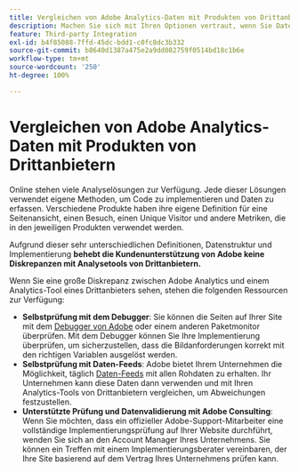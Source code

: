 ```yaml
---
title: Vergleichen von Adobe Analytics-Daten mit Produkten von Drittanbietern
description: Machen Sie sich mit Ihren Optionen vertraut, wenn Sie Daten in Adobe Analytics direkt mit Daten vergleichen, die von anderen Analytics-Lösungen erfasst wurden.
feature: Third-party Integration
exl-id: b4f85088-7ffd-45dc-bdd1-c0fc8dc3b332
source-git-commit: b8640d1387a475e2a9dd082759f0514bd18c1b6e
workflow-type: tm+mt
source-wordcount: '250'
ht-degree: 100%

---
```


# Vergleichen von Adobe Analytics-Daten mit Produkten von Drittanbietern

Online stehen viele Analyselösungen zur Verfügung. Jede dieser Lösungen verwendet eigene Methoden, um Code zu implementieren und Daten zu erfassen. Verschiedene Produkte haben ihre eigene Definition für eine Seitenansicht, einen Besuch, einen Unique Visitor und andere Metriken, die in den jeweiligen Produkten verwendet werden.

Aufgrund dieser sehr unterschiedlichen Definitionen, Datenstruktur und Implementierung **behebt die Kundenunterstützung von Adobe keine Diskrepanzen mit Analysetools von Drittanbietern.**

Wenn Sie eine große Diskrepanz zwischen Adobe Analytics und einem Analytics-Tool eines Drittanbieters sehen, stehen die folgenden Ressourcen zur Verfügung:

* **Selbstprüfung mit dem Debugger**: Sie können die Seiten auf Ihrer Site mit dem [Debugger von Adobe](https://experienceleague.adobe.com/docs/debugger/using/experience-cloud-debugger.html?lang=de) oder einem anderen Paketmonitor überprüfen. Mit dem Debugger können Sie Ihre Implementierung überprüfen, um sicherzustellen, dass die Bildanforderungen korrekt mit den richtigen Variablen ausgelöst werden.
* **Selbstprüfung mit Daten-Feeds**: Adobe bietet Ihrem Unternehmen die Möglichkeit, täglich [Daten-Feeds](/help/export/analytics-data-feed/data-feed-overview.md) mit allen Rohdaten zu erhalten. Ihr Unternehmen kann diese Daten dann verwenden und mit Ihren Analytics-Tools von Drittanbietern vergleichen, um Abweichungen festzustellen.
* **Unterstützte Prüfung und Datenvalidierung mit Adobe Consulting**: Wenn Sie möchten, dass ein offizieller Adobe-Support-Mitarbeiter eine vollständige Implementierungsprüfung auf Ihrer Website durchführt, wenden Sie sich an den Account Manager Ihres Unternehmens. Sie können ein Treffen mit einem Implementierungsberater vereinbaren, der Ihre Site basierend auf dem Vertrag Ihres Unternehmens prüfen kann.
